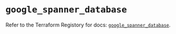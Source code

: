 # `google_spanner_database`

Refer to the Terraform Registory for docs: [`google_spanner_database`](https://registry.terraform.io/providers/hashicorp/google-beta/5.4.0/docs/resources/google_spanner_database).
